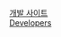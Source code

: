 [개발 사이트](https://coding-factory.tistory.com/category/Mobile/Android)   
[Developers](https://developer.android.com/)
